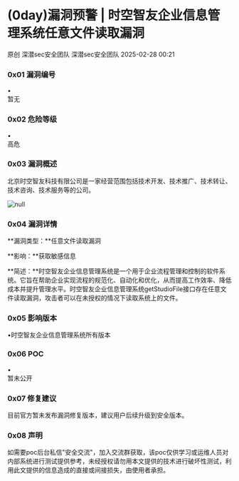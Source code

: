 #  (0day)漏洞预警 | 时空智友企业信息管理系统任意文件读取漏洞   
原创 深潜sec安全团队  深潜sec安全团队   2025-02-28 00:21  
  
### 0x01 漏洞编号  
  
•  
暂无  
### 0x02 危险等级  
  
•  
高危  
### 0x03 漏洞概述  
  
北京时空智友科技有限公司是一家经营范围包括技术开发、技术推广、技术转让、技术咨询、技术服务等的公司。  
  
![](https://mmbiz.qpic.cn/sz_mmbiz_png/bfMXBp6Qpdy0H0EuuicHEWjybA8dIoW5DMy1UFD7ZlAN9W2q9ibCa8iaDftjl85ic8j1msuZrBMJd62Qb1d6jW38iaA/640?wx_fmt=png&from=appmsg "null")  
### 0x04 漏洞详情  
  
**漏洞类型：**任意文件读取漏洞  
  
**影响：**获取敏感信息  
  
**简述：**时空智友企业信息管理系统是一个用于企业流程管理和控制的软件系统。它旨在帮助企业实现流程的规范化、自动化和优化，从而提高工作效率、降低成本并提升管理水平。时空智友企业信息管理系统getStudioFile接口存在任意文件读取漏洞，攻击者可以在未授权的情况下读取系统上的文件。  
### 0x05 影响版本      
  
•时空智友企业信息管理系统所有版本  
### 0x06 POC  
  
•  
暂未公开  
### 0x07 修复建议  
  
目前官方暂未发布漏洞修复版本，建议用户后续升级到安全版本。  
### 0x08 声明  
  
如需要poc后台私信"安全交流"，加入交流群获取，该poc仅供学习或运维人员对内部系统进行测试提供参考，未经授权请勿用本文提供的技术进行破坏性测试，利用此文提供的信息造成的直接或间接损失，由使用者承担。  
  
  
